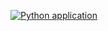 [![Python application](https://github.com/shekeraoleksandr/cicd_middle_test/actions/workflows/python-app.yml/badge.svg)](https://github.com/shekeraoleksandr/cicd_middle_test/actions/workflows/python-app.yml)
